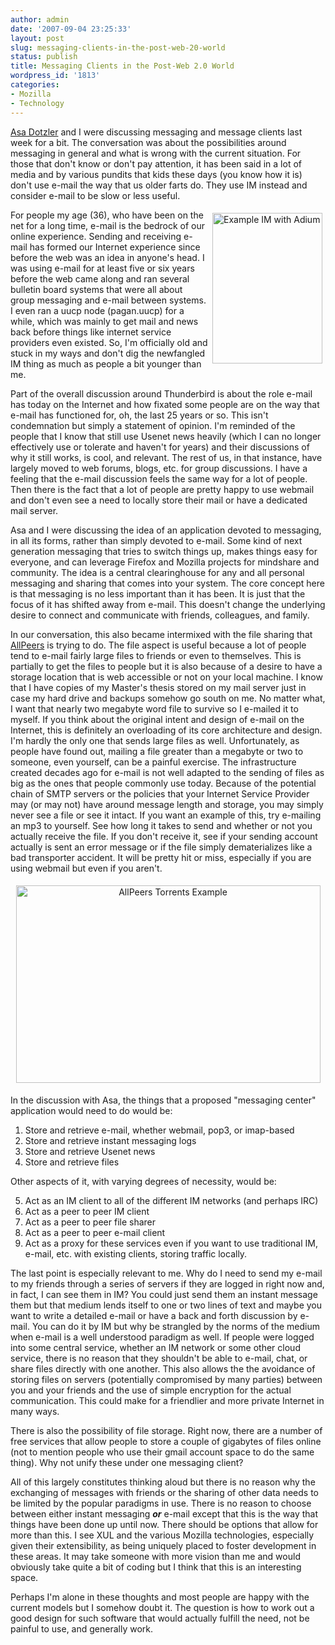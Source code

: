 ```yaml
---
author: admin
date: '2007-09-04 23:25:33'
layout: post
slug: messaging-clients-in-the-post-web-20-world
status: publish
title: Messaging Clients in the Post-Web 2.0 World
wordpress_id: '1813'
categories:
- Mozilla
- Technology
---
```

<a href="http://weblogs.mozillazine.org/asa/">Asa Dotzler</a> and I were discussing messaging and message clients last week for a bit. The conversation was about the possibilities around messaging in general and what is wrong with the current situation. For those that don't know or don't pay attention, it has been said in a lot of media and by various pundits that kids these days (you know how it is) don't use e-mail the way that us older farts do. They use IM instead and consider e-mail to be slow or less useful.

<img src="http://www.arcanology.com/images/im-example.png" title="Example IM with Adium" alt="Example IM with Adium" align="right" border="0" height="241" hspace="5" vspace="5" width="176" />For people my age (36), who have been on the net for a long time, e-mail is the bedrock of our online experience. Sending and receiving e-mail has formed our Internet experience since before the web was an idea in anyone's head. I was using e-mail for at least five or six years before the web came along and ran several bulletin board systems that were all about group messaging and e-mail between systems. I even ran a uucp node (pagan.uucp) for a while, which was mainly to get mail and news back before things like internet service providers even existed. So, I'm officially old and stuck in my ways and don't dig the newfangled IM thing as much as people a bit younger than me.

Part of the overall discussion around Thunderbird is about the role e-mail has today on the Internet and how fixated some people are on the way that e-mail has functioned for, oh, the last 25 years or so. This isn't condemnation but simply a statement of opinion. I'm reminded of the people that I know that still use Usenet news heavily (which I can no longer effectively use or tolerate and haven't for years) and their discussions of why it still works, is cool, and relevant. The rest of us, in that instance, have largely moved to web forums, blogs, etc. for group discussions. I have a feeling that the e-mail discussion feels the same way for a lot of people. Then there is the fact that a lot of people are pretty happy to use webmail and don't even see a need to locally store their mail or have a dedicated mail server.

Asa and I were discussing the idea of an application devoted to messaging, in all its forms, rather than simply devoted to e-mail. Some kind of next generation messaging that tries to switch things up, makes things easy for everyone, and can leverage Firefox and Mozilla projects for mindshare and community. The idea is a central clearinghouse for any and all personal messaging and sharing that comes into your system. The core concept here is that messaging is no less important than it has been. It is just that the focus of it has shifted away from e-mail. This doesn't change the underlying desire to connect and communicate with friends, colleagues, and family.

In our conversation, this also became intermixed with the file sharing that <a href="http://www.allpeers.com/">AllPeers</a> is trying to do. The file aspect is useful because a lot of people tend to e-mail fairly large files to friends or even to themselves. This is partially to get the files to people but it is also because of a desire to have a storage location that is web accessible or not on your local machine. I know that I have copies of my Master's thesis stored on my mail server just in case my hard drive and backups somehow go south on me. No matter what, I want that nearly two megabyte word file to survive so I e-mailed it to myself. If you think about the original intent and design of e-mail on the Internet, this is definitely an overloading of its core architecture and design. I'm hardly the only one that sends large files as well. Unfortunately, as people have found out, mailing a file greater than a megabyte or two to someone, even yourself, can be a painful exercise. The infrastructure created decades ago for e-mail is not well adapted to the sending of files as big as the ones that people commonly use today. Because of the potential chain of SMTP servers or the policies that your Internet Service Provider may (or may not) have around message length and storage, you may simply never see a file or see it intact. If you want an example of this, try e-mailing an mp3 to yourself. See how long it takes to send and whether or not you actually receive the file. If you don't receive it, see if your sending account actually is sent an error message or if the file simply dematerializes like a bad transporter accident. It will be pretty hit or miss, especially if you are using webmail but even if you aren't.
<p style="text-align: center"><img src="http://www.arcanology.com/images/allpeers-example.png" title="AllPeers Torrents Example" alt="AllPeers Torrents Example" border="0" height="316" hspace="0" vspace="5" width="487" /></p>
In the discussion with Asa, the things that a proposed "messaging center" application would need to do would be:
<ol>
	<li>Store and retrieve e-mail, whether webmail, pop3, or imap-based</li>
	<li>Store and retrieve instant messaging logs</li>
	<li>Store and retrieve Usenet news</li>
	<li>Store and retrieve files</li>
</ol>
Other aspects of it, with varying degrees of necessity, would be:
<ol start="5">
	<li>Act as an IM client to all of the different IM networks (and perhaps IRC)</li>
	<li>Act as a peer to peer IM client</li>
	<li>Act as a peer to peer file sharer</li>
	<li>Act as a peer to peer e-mail client</li>
	<li>Act as a proxy for these services even if you want to use traditional IM, e-mail, etc. with existing clients, storing traffic locally.</li>
</ol>
The last point is especially relevant to me. Why do I need to send my e-mail to my friends through a series of servers if they are logged in right now and, in fact, I can see them in IM? You could just send them an instant message them but that medium lends itself to one or two lines of text and maybe you want to write a detailed e-mail or have a back and forth discussion by e-mail. You can do it by IM but why be strangled by the norms of the medium when e-mail is a well understood paradigm as well. If people were logged into some central service, whether an IM network or some other cloud service, there is no reason that they shouldn't be able to e-mail, chat, or share files directly with one another. This also allows the the avoidance of storing files on servers (potentially compromised by many parties) between you and your friends and the use of simple encryption for the actual communication. This could make for a friendlier and more private Internet in many ways.

There is also the possibility of file storage. Right now, there are a number of free services that allow people to store a couple of gigabytes of files online (not to mention people who use their gmail account space to do the same thing). Why not unify these under one messaging client?

All of this largely constitutes thinking aloud but there is no reason why the exchanging of messages with friends or the sharing of other data needs to be limited by the popular paradigms in use. There is no reason to choose between either instant messaging <em><strong>or</strong></em> e-mail except that this is the way that things have been done up until now. There should be options that allow for more than this. I see XUL and the various Mozilla technologies, especially given their extensibility, as being uniquely placed to foster development in these areas. It may take someone with more vision than me and would obviously take quite a bit of coding but I think that this is an interesting space.

Perhaps I'm alone in these thoughts and most people are happy with the current models but I somehow doubt it. The question is how to work out a good design for such software that would actually fulfill the need, not be painful to use, and generally work.
